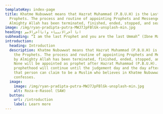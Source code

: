 ```yaml
---
templateKey: index-page
title: Khatme Nubuwwat means that Hazrat Muhammad (P.B.U.H) is the Last of the
  Prophets. The process and routine of appointing Prophets and Messengers by
  Almighty Allah has been terminated, finished, ended, stopped, and sealed.
image: /img/ryan-pradipta-putra-MWJ7JpFBlGk-unsplash-min.jpg
heading: انا آخرالانبياء واناآخرالامم
subheading: “I am the last Prophet and you are the last Ummah” (Ibne Maja)
introduction:
  heading: Introduction
  description: Khatme Nubuwwat means that Hazrat Muhammad (P.B.U.H) is the Last of
    the Prophets. The process and routine of appointing Prophets and Messengers
    by Almighty Allah has been terminated, finished, ended, stopped, and sealed.
    None will be appointed as prophet after Hazrat Muhammad (P.B.U.H). His
    prophethood will continue until the judgement day and the day after, only
    that person can claim to be a Muslim who believes in Khatme Nubuwwat and
    confesses.
  image:
    image: /img/ryan-pradipta-putra-MWJ7JpFBlGk-unsplash-min.jpg
    alt: Roza-e-Rasool (SAW)
  button:
    url: /introduction
    label: Learn more
---
```

